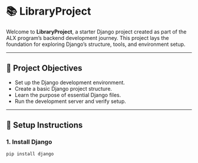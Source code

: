 # 📚 LibraryProject

Welcome to **LibraryProject**, a starter Django project created as part of the ALX program’s backend development journey. This project lays the foundation for exploring Django’s structure, tools, and environment setup.

---

## 🔧 Project Objectives

- Set up the Django development environment.
- Create a basic Django project structure.
- Learn the purpose of essential Django files.
- Run the development server and verify setup.

---

## 🚀 Setup Instructions

### 1. Install Django
```bash
pip install django